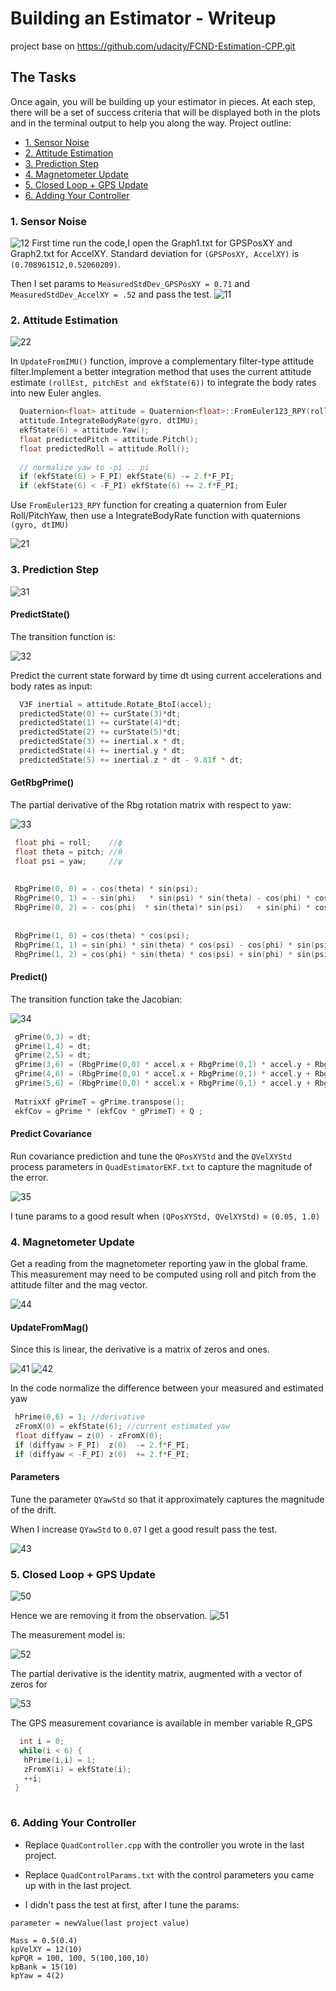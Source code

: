 # Building an Estimator - Writeup
project base on https://github.com/udacity/FCND-Estimation-CPP.git

## The Tasks
Once again, you will be building up your estimator in pieces. At each step, there will be a set of success criteria that will be displayed both in the plots and in the terminal output to help you along the way.
Project outline:

 - [1. Sensor Noise](#step-1-sensor-noise)
 - [2. Attitude Estimation](#step-2-attitude-estimation)
 - [3. Prediction Step](#step-3-prediction-step)
 - [4. Magnetometer Update](#step-4-magnetometer-update)
 - [5. Closed Loop + GPS Update](#step-5-closed-loop--gps-update)
 - [6. Adding Your Controller](#step-6-adding-your-controller)

### 1. Sensor Noise ###


![12](pic/12.png)
First time run the code,I open the Graph1.txt for GPSPosXY and  Graph2.txt for AccelXY.  Standard deviation for `(GPSPosXY, AccelXY)` is `(0.708961512,0.52060209)`.

Then I set params to `MeasuredStdDev_GPSPosXY = 0.71` and `MeasuredStdDev_AccelXY = .52` and pass the test.
![11](pic/11.png)

### 2. Attitude Estimation ###

![22](pic/22.png)

In `UpdateFromIMU()` function, improve a complementary filter-type attitude filter.Implement a better integration method that uses the current attitude estimate `(rollEst, pitchEst and ekfState(6))` to integrate the body rates into new Euler angles.


``` c
  Quaternion<float> attitude = Quaternion<float>::FromEuler123_RPY(rollEst, pitchEst, ekfState(6));
  attitude.IntegrateBodyRate(gyro, dtIMU);
  ekfState(6) = attitude.Yaw();
  float predictedPitch = attitude.Pitch();
  float predictedRoll = attitude.Roll();
  
  // normalize yaw to -pi .. pi
  if (ekfState(6) > F_PI) ekfState(6) -= 2.f*F_PI;
  if (ekfState(6) < -F_PI) ekfState(6) += 2.f*F_PI;
```
Use `FromEuler123_RPY` function for creating a quaternion from Euler Roll/PitchYaw, then use a IntegrateBodyRate function with quaternions 	`(gyro, dtIMU)` 

![21](pic/21.png)

### 3. Prediction Step ###

![31](pic/31.png)

#### PredictState()
The transition function is:

![32](pic/32.png)

Predict the current state forward by time dt using current accelerations and body rates as input:

``` c
  V3F inertial = attitude.Rotate_BtoI(accel);
  predictedState(0) += curState(3)*dt;
  predictedState(1) += curState(4)*dt;
  predictedState(2) += curState(5)*dt;
  predictedState(3) += inertial.x * dt;
  predictedState(4) += inertial.y * dt;
  predictedState(5) += inertial.z * dt - 9.81f * dt;
```

#### GetRbgPrime()
The partial derivative of the Rbg rotation matrix with respect to yaw:

 ![33](pic/33.png)
 
 ``` c
  float phi = roll;    //ϕ
  float theta = pitch; //θ
  float psi = yaw;     //ψ
  
  
  RbgPrime(0, 0) = - cos(theta) * sin(psi);
  RbgPrime(0, 1) = - sin(phi)   * sin(psi) * sin(theta) - cos(phi) * cos(psi);
  RbgPrime(0, 2) = - cos(phi)  * sin(theta)* sin(psi)   + sin(phi) * cos(psi);
  
  
  RbgPrime(1, 0) = cos(theta) * cos(psi);
  RbgPrime(1, 1) = sin(phi) * sin(theta) * cos(psi) - cos(phi) * sin(psi);
  RbgPrime(1, 2) = cos(phi) * sin(theta) * cos(psi) + sin(phi) * sin(psi);
 ```

#### Predict()
The transition function  take the Jacobian:

 ![34](pic/34.png)
 
 ``` c
  gPrime(0,3) = dt;
  gPrime(1,4) = dt;
  gPrime(2,5) = dt;
  gPrime(3,6) = (RbgPrime(0,0) * accel.x + RbgPrime(0,1) * accel.y + RbgPrime(0,2) * accel.z) * dt;
  gPrime(4,6) = (RbgPrime(0,0) * accel.x + RbgPrime(0,1) * accel.y + RbgPrime(0,2) * accel.z) * dt;
  gPrime(5,6) = (RbgPrime(0,0) * accel.x + RbgPrime(0,1) * accel.y + RbgPrime(0,2) * accel.z) * dt;
  
  MatrixXf gPrimeT = gPrime.transpose();
  ekfCov = gPrime * (ekfCov * gPrimeT) + Q ;
 ```

#### Predict Covariance

Run covariance prediction and tune the `QPosXYStd` and the `QVelXYStd` process parameters in `QuadEstimatorEKF.txt` to capture the magnitude of the error.

 ![35](pic/35.png)
 
 I tune params to a good result when `(QPosXYStd, QVelXYStd)` = `(0.05, 1.0)`
 
### 4. Magnetometer Update ###
Get a reading from the magnetometer reporting yaw in the global frame. This measurement may need to be computed using roll and pitch from the attitude filter and the mag vector.


 ![44](pic/44.png)

#### UpdateFromMag()

Since this is linear, the derivative is a matrix of zeros and ones.

 ![41](pic/41.png)
 ![42](pic/42.png)
 
 In the code normalize the difference between your measured and estimated yaw
 
 ``` c
  hPrime(0,6) = 1; //derivative
  zFromX(0) = ekfState(6); //current estimated yaw
  float diffyaw = z(0) - zFromX(0);
  if (diffyaw > F_PI)  z(0)  -= 2.f*F_PI;
  if (diffyaw < -F_PI) z(0)  += 2.f*F_PI;
 ```

#### Parameters
Tune the parameter `QYawStd`  so that it approximately captures the magnitude of the drift.

When I increase `QYawStd` to `0.07` I get a good result pass the test.

 ![43](pic/43.png)

### 5. Closed Loop + GPS Update ###
 ![50](pic/50.png)


Hence we are removing it from the observation.
 ![51](pic/51.png)

The measurement model is:

 ![52](pic/52.png)
 
The partial derivative is the identity matrix, augmented with a vector of zeros for

 ![53](pic/53.png)
 
The GPS measurement covariance is available in member variable R_GPS

 ``` c
   int i = 0;
   while(i < 6) {
    hPrime(i,i) = 1;
    zFromX(i) = ekfState(i);
    ++i;
  }
  
 ```
 
### 6. Adding Your Controller ###


- Replace `QuadController.cpp` with the controller you wrote in the last project.

- Replace `QuadControlParams.txt` with the control parameters you came up with in the last project. 

- I didn't pass the test at first, after I tune the params:

`parameter = newValue(last project value)`

```
Mass = 0.5(0.4)
kpVelXY = 12(10)
kpPQR = 100, 100, 5(100,100,10)
kpBank = 15(10)
kpYaw = 4(2)

```
